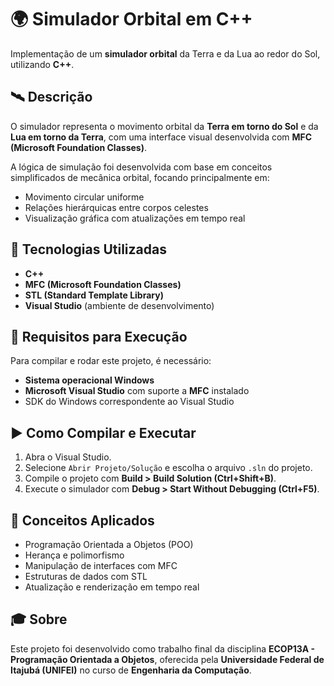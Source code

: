 # 🌍 Simulador Orbital em C++

Implementação de um **simulador orbital** da Terra e da Lua ao redor do Sol, utilizando **C++**.

## 🛰 Descrição

O simulador representa o movimento orbital da **Terra em torno do Sol** e da **Lua em torno da Terra**, com uma interface visual desenvolvida com **MFC (Microsoft Foundation Classes)**.

A lógica de simulação foi desenvolvida com base em conceitos simplificados de mecânica orbital, focando principalmente em:

* Movimento circular uniforme
* Relações hierárquicas entre corpos celestes
* Visualização gráfica com atualizações em tempo real

## 🧰 Tecnologias Utilizadas

* **C++**
* **MFC (Microsoft Foundation Classes)**
* **STL (Standard Template Library)**
* **Visual Studio** (ambiente de desenvolvimento)

## 🧾 Requisitos para Execução

Para compilar e rodar este projeto, é necessário:

* **Sistema operacional Windows**
* **Microsoft Visual Studio** com suporte a **MFC** instalado
* SDK do Windows correspondente ao Visual Studio

## ▶️ Como Compilar e Executar

1. Abra o Visual Studio.
2. Selecione `Abrir Projeto/Solução` e escolha o arquivo `.sln` do projeto.
3. Compile o projeto com **Build > Build Solution (Ctrl+Shift+B)**.
4. Execute o simulador com **Debug > Start Without Debugging (Ctrl+F5)**.

## 🧠 Conceitos Aplicados

* Programação Orientada a Objetos (POO)
* Herança e polimorfismo
* Manipulação de interfaces com MFC
* Estruturas de dados com STL
* Atualização e renderização em tempo real

## 🎓 Sobre

Este projeto foi desenvolvido como trabalho final da disciplina **ECOP13A - Programação Orientada a Objetos**, oferecida pela **Universidade Federal de Itajubá (UNIFEI)** no curso de **Engenharia da Computação**.



